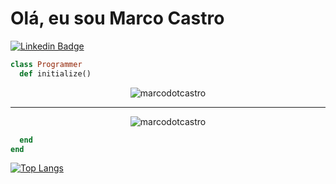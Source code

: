 # Olá, eu sou Marco Castro
<p>
    <a href="https://www.linkedin.com/in/marcodotcastro/" rel="nofollow"><img
        src="https://camo.githubusercontent.com/690733eed2d666fbb6b80a8534e5eda24197f5e0/68747470733a2f2f696d672e736869656c64732e696f2f62616467652f2d4c696e6b6564496e2d626c75653f7374796c653d666c61742d737175617265266c6f676f3d4c696e6b6564696e266c6f676f436f6c6f723d7768697465266c696e6b3d68747470733a2f2f7777772e6c696e6b6564696e2e636f6d2f696e2f6c756361732d62697474656e636f7572742f"
        alt="Linkedin Badge"
        data-canonical-src="https://img.shields.io/badge/-LinkedIn-blue?style=flat-square&amp;logo=Linkedin&amp;logoColor=white&amp;link=https://https://www.linkedin.com/in/marcodotcastro//"
        style="max-width:100%;"></a>
 </p>

```ruby
class Programmer
  def initialize()
```

<p align="center"> <img src="https://github-readme-stats.vercel.app/api?username=marcodotcastro&show_icons=true" alt="marcodotcastro" /> </p>

---

<p align="center"> <img src="https://komarev.com/ghpvc/?username=marcodotcastro" alt="marcodotcastro" /> </p>

```ruby
  end
end
```

 [![Top Langs](https://github-readme-stats.vercel.app/api/top-langs/?username=marcodotcastro&hide=javascript,html,css)](https://github.com/anuraghazra/github-readme-stats)
